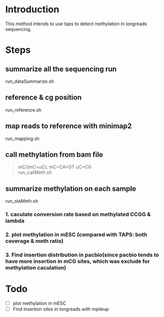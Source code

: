 # Introduction
This method intends to use taps to detect methylation in longreads sequencing.

# Steps
## summarize all the sequencing run
run_dataSummarize.sh 
## reference & cg position 
run_reference.sh
## map reads to reference with minimap2
run_mapping.sh
## call methylation from bam file 
> mC/(mC+uC); mC=CA+GT uC=CG   
run_callMeth.sh
## summarize methylation on each sample
run_staMeth.sh
### 1. caculate conversion rate based on methylated CCGG & lambda
### 2. plot methylation in mESC (compared with TAPS: both coverage & meth ratio)
### 3. Find insertion distribution in pacbio(since pacbio tends to have more insertion in mCG sites, which was exclude for methylation caculation)

# Todo
- [ ] plot methylation in mESC
- [ ] Find insertion sites in longreads with mpileup